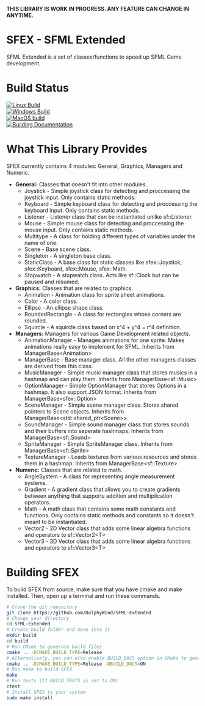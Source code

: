 **THIS LIBRARY IS WORK IN PROGRESS. ANY FEATURE CAN CHANGE IN ANYTIME.**

# SFEX - SFML Extended
SFML Extended is a set of classes/functions to speed up SFML Game development.

# Build Status
[![Linux Build](https://github.com/DolphyWind/SFML-Extended/actions/workflows/linux_build.yml/badge.svg)](https://github.com/DolphyWind/SFML-Extended/actions/workflows/linux_build.yml)  
[![Windows Build](https://github.com/DolphyWind/SFML-Extended/actions/workflows/windows_build.yml/badge.svg)](https://github.com/DolphyWind/SFML-Extended/actions/workflows/windows_build.yml)  
[![MacOS build](https://github.com/DolphyWind/SFML-Extended/actions/workflows/mac_build.yml/badge.svg)](https://github.com/DolphyWind/SFML-Extended/actions/workflows/mac_build.yml)  
[![Building Documentation](https://github.com/DolphyWind/SFML-Extended/actions/workflows/build_docs.yml/badge.svg)](https://github.com/DolphyWind/SFML-Extended/actions/workflows/build_docs.yml)

# What This Library Provides
SFEX currently contains 4 modules: General, Graphics, Managers and Numeric.

- **General:** Classes that doesn't fit into other modules.
    - Joystick - Simple joystick class for detecting and proccessing the joystick input. Only contains static methods.
    - Keyboard - Simple keyboard class for detecting and proccessing the keyboard input. Only contains static methods.
    - Listener - Listener class that can be instantiated unlike sf::Listener.
    - Mouse - Simple mouse class for detecting and proccessing the mouse input. Only contains static methods.
    - Multitype - A class for holding different types of variables under the name of one.
    - Scene - Base scene class.
    - Singleton - A singleton base class. 
    - StaticClass - A base class for static classes like sfex::Joystick, sfex::Keyboard, sfex::Mouse, sfex::Math.
    - Stopwatch - A stopwatch class. Acts like sf::Clock but can be paused and resumed.
- **Graphics:** Classes that are related to graphics.
    - Animation - Animation class for sprite sheet animations.
    - Color - A color class.
    - Ellipse - An ellipse shape class.
    - RoundedRectangle - A class for rectangles whose corners are rounded.
    - Squircle - A squircle class based on x^4 + y^4 = r^4 definition.
- **Managers:** Managers for various Game Development related objects.
    - AnimationManager - Manages animations for one sprite. Makes animations really easy to implement for SFML. Inherits from ManagerBase\<Animation\>
    - ManagerBase - Base manager class. All the other managers classes are derived from this class.
    - MusicManager - Simple music manager class that stores musics in a hashmap and can play them. Inherits from ManagerBase\<sf::Music\>
    - OptionManager - Simple OptionManager that stores Options in a hashmap. It also support JSON format. Inherits from ManagerBase\<sfex::Option\>
    - SceneManager - Simple scene manager class. Stores shared pointers to Scene objects. Inherits from ManagerBase\<std::shared_ptr\<Scene\>\>
    - SoundManager - Simple sound manager class that stores sounds and their buffers into seperate hashmaps. Inherits from ManagerBase\<sf::Sound\>
    - SpriteManager - Simple SpriteManager class. Inherits from ManagerBase\<sf::Sprite\>
    - TextureManager - Loads textures from various resources and stores them in a hashmap. Inherits from ManagerBase\<sf::Texture\>
- **Numeric:** Classes that are related to math.
    - AngleSystem - A class for representing angle measurement systems.
    - Gradient - A gradient class that allows you to create gradients between anything that supports addition and multiplication operators.
    - Math - A math class that contains some math constants and functions. Only contains static methods and constants so it doesn't meant to be instantiated.
    - Vector2 - 2D Vector class that adds some linear algebra functions and operators to sf::Vector2\<T\>
    - Vector3 - 3D Vector class that adds some linear algebra functions and operators to sf::Vector3\<T\>

# Building SFEX

To build SFEX from source, make sure that you have cmake and make installed. Then, open up a terminal and run these commands.
```bash
# Clone the git repository
git clone https://github.com/DolphyWind/SFML-Extended
# Change your directory
cd SFML-Extended
# Create build folder and move into it
mkdir build
cd build
# Run CMake to generate build files
cmake .. -DCMAKE_BUILD_TYPE=Release
# Alternatively, you can also enable BUILD_DOCS option in CMake to generate documentation via Doxygen.
cmake .. -DCMAKE_BUILD_TYPE=Release -DBUILD_DOCS=ON
# Run make to build SFEX
make
# Run tests (If BUILD_TESTS is set to ON)
ctest
# Install SFEX to your system
sudo make install
```
